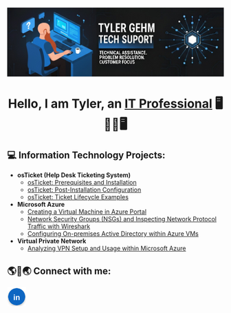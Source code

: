 <p align="center">
  <img src="https://raw.githubusercontent.com/tylergehm/tylergehm/main/github%20banner.jpg" alt="GitHub banner" style="max-width:100%;height:auto;" />
</p>

<h1><p align="center">
  <strong>Hello, I am Tyler, an <a href="https://linkedin.com/in/tylergehm">IT Professional</a> 🖥️👨‍💻🖥️</strong>
</p> </h1>

<h2>💻 Information Technology Projects:</h2>

- <b>osTicket (Help Desk Ticketing System)</b>
  - [osTicket: Prerequisites and Installation](https://github.com/tylergehm/osticket-prereqs)
  - [osTicket: Post-Installation Configuration](https://github.com/tylergehm/post-install-config)
  - [osTicket: Ticket Lifecycle Examples](https://github.com/tylergehm/ticket-lifecycle)
- <b>Microsoft Azure</b>
  - [Creating a Virtual Machine in Azure Portal](https://github.com/tylergehm/vm)
  - [Network Security Groups (NSGs) and Inspecting Network Protocol Traffic with Wireshark](https://github.com/tylergehm/azure-network-protocols)
  - [Configuring On-premises Active Directory within Azure VMs](https://github.com/tylergehm/configure-ad)
- <b>Virtual Private Network</b>
  - [Analyzing VPN Setup and Usage within Microsoft Azure](https://github.com/tylergehm/vpn-setup)


<h2> 🌎📱🌏 Connect with me: </h2>

[<img align="left" alt="Tyler | LinkedIn" width="44px" src="assets/linkedin-bright.svg" />][linkedin]

[linkedin]: https://linkedin.com/in/tylergehm
